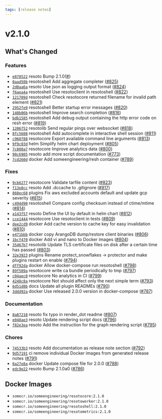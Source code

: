 ```yaml
---
tags: [release notes]
---
```


# v2.1.0

## What's Changed

### Features

- [`e878522`](https://github.com/someengineering/resoto/commit/e878522) <span class="badge badge--secondary">resoto</span> Bump 2.1.0([#](https://github.com/someengineering/resoto/pull/))
- [`0aad50b`](https://github.com/someengineering/resoto/commit/0aad50b) <span class="badge badge--secondary">resotoshell</span> Add aggregate completer ([#825](https://github.com/someengineering/resoto/pull/825))
- [`2d0aa6a`](https://github.com/someengineering/resoto/commit/2d0aa6a) <span class="badge badge--secondary">resoto</span> Use json as logging output format ([#824](https://github.com/someengineering/resoto/pull/824))
- [`f6aea4a`](https://github.com/someengineering/resoto/commit/f6aea4a) <span class="badge badge--secondary">resotoshell</span> Use resotoclient in resotoshell ([#822](https://github.com/someengineering/resoto/pull/822))
- [`121709d`](https://github.com/someengineering/resoto/commit/121709d) <span class="badge badge--secondary">resotoshell</span> Check resotocore returned filename for invalid path element ([#821](https://github.com/someengineering/resoto/pull/821))
- [`2952fe9`](https://github.com/someengineering/resoto/commit/2952fe9) <span class="badge badge--secondary">resotoshell</span> Better startup error messages ([#820](https://github.com/someengineering/resoto/pull/820))
- [`140b06b`](https://github.com/someengineering/resoto/commit/140b06b) <span class="badge badge--secondary">resotoshell</span> Improve search completion ([#816](https://github.com/someengineering/resoto/pull/816))
- [`bdb1585`](https://github.com/someengineering/resoto/commit/bdb1585) <span class="badge badge--secondary">resotoshell</span> Add debug output containing the http error code on resh error ([#819](https://github.com/someengineering/resoto/pull/819))
- [`1206f52`](https://github.com/someengineering/resoto/commit/1206f52) <span class="badge badge--secondary">resotolib</span> Send regular pings over websocket ([#818](https://github.com/someengineering/resoto/pull/818))
- [`8fc5688`](https://github.com/someengineering/resoto/commit/8fc5688) <span class="badge badge--secondary">resotoshell</span> Add autocomplete in interactive shell session ([#811](https://github.com/someengineering/resoto/pull/811))
- [`c968f88`](https://github.com/someengineering/resoto/commit/c968f88) <span class="badge badge--secondary">resotocore</span> Export available command line arguments ([#813](https://github.com/someengineering/resoto/pull/813))
- [`9f9c03d`](https://github.com/someengineering/resoto/commit/9f9c03d) <span class="badge badge--secondary">helm</span> Simplify helm chart deployment ([#805](https://github.com/someengineering/resoto/pull/805))
- [`7c808a7`](https://github.com/someengineering/resoto/commit/7c808a7) <span class="badge badge--secondary">resotocore</span> Improve analytics data ([#800](https://github.com/someengineering/resoto/pull/800))
- [`90c6905`](https://github.com/someengineering/resoto/commit/90c6905) <span class="badge badge--secondary">resoto</span> add more script documentation ([#773](https://github.com/someengineering/resoto/pull/773))
- [`7cd260d`](https://github.com/someengineering/resoto/commit/7cd260d) <span class="badge badge--secondary">docker</span> Add someengineering/resh container ([#789](https://github.com/someengineering/resoto/pull/789))

### Fixes

- [`9cb6277`](https://github.com/someengineering/resoto/commit/9cb6277) <span class="badge badge--secondary">resotocore</span> Validate tarfile content ([#823](https://github.com/someengineering/resoto/pull/823))
- [`f13e8cc`](https://github.com/someengineering/resoto/commit/f13e8cc) <span class="badge badge--secondary">resoto</span> Add .dccache to .gitignore ([#817](https://github.com/someengineering/resoto/pull/817))
- [`860ec68`](https://github.com/someengineering/resoto/commit/860ec68) <span class="badge badge--secondary">plugins</span> Fix aws excluded accounts default and update gcp severity ([#815](https://github.com/someengineering/resoto/pull/815))
- [`c494d90`](https://github.com/someengineering/resoto/commit/c494d90) <span class="badge badge--secondary">resotoshell</span> Compare config checksum instead of ctime/mtime ([#814](https://github.com/someengineering/resoto/pull/814))
- [`a143f57`](https://github.com/someengineering/resoto/commit/a143f57) <span class="badge badge--secondary">resoto</span> Define the UI by default in helm chart ([#812](https://github.com/someengineering/resoto/pull/812))
- [`cce1444`](https://github.com/someengineering/resoto/commit/cce1444) <span class="badge badge--secondary">resotocore</span> Use resotoclient in tests ([#809](https://github.com/someengineering/resoto/pull/809))
- [`dee2cd9`](https://github.com/someengineering/resoto/commit/dee2cd9) <span class="badge badge--secondary">docker</span> Add cache version to cache key for easy invalidation ([#810](https://github.com/someengineering/resoto/pull/810))
- [`e471bbb`](https://github.com/someengineering/resoto/commit/e471bbb) <span class="badge badge--secondary">docker</span> copy ArangoDB dump/restore client binaries ([#806](https://github.com/someengineering/resoto/pull/806))
- [`1bcf470`](https://github.com/someengineering/resoto/commit/1bcf470) <span class="badge badge--secondary">docker</span> Add vi and nano to Docker images ([#804](https://github.com/someengineering/resoto/pull/804))
- [`35467b7`](https://github.com/someengineering/resoto/commit/35467b7) <span class="badge badge--secondary">resotolib</span> Update TLS certificate files on disk after a certain time has passed ([#803](https://github.com/someengineering/resoto/pull/803))
- [`32e3923`](https://github.com/someengineering/resoto/commit/32e3923) <span class="badge badge--secondary">plugins</span> Rename protect_snowflakes -> protector and make plugins restart on enable ([#794](https://github.com/someengineering/resoto/pull/794))
- [`dff92da`](https://github.com/someengineering/resoto/commit/dff92da) <span class="badge badge--secondary">docker</span> Allow docker-compose run resotoshell ([#798](https://github.com/someengineering/resoto/pull/798))
- [`89f509a`](https://github.com/someengineering/resoto/commit/89f509a) <span class="badge badge--secondary">resotocore</span> write ca bundle periodically to tmp ([#797](https://github.com/someengineering/resoto/pull/797))
- [`c04aec0`](https://github.com/someengineering/resoto/commit/c04aec0) <span class="badge badge--secondary">resotocore</span> No analytics in CI ([#799](https://github.com/someengineering/resoto/pull/799))
- [`4248c8a`](https://github.com/someengineering/resoto/commit/4248c8a) <span class="badge badge--secondary">resotocore</span> Not should affect only the next simple term ([#793](https://github.com/someengineering/resoto/pull/793))
- [`6d51d8b`](https://github.com/someengineering/resoto/commit/6d51d8b) <span class="badge badge--secondary">docs</span> Update all plugin READMEs ([#790](https://github.com/someengineering/resoto/pull/790))
- [`3ddd92a`](https://github.com/someengineering/resoto/commit/3ddd92a) <span class="badge badge--secondary">docker</span> Use released 2.0.0 version in docker-compose ([#787](https://github.com/someengineering/resoto/pull/787))

### Documentation

- [`8a87218`](https://github.com/someengineering/resoto/commit/8a87218) <span class="badge badge--secondary">resoto</span> fix typo in render_dot readme ([#807](https://github.com/someengineering/resoto/pull/807))
- [`e048ae3`](https://github.com/someengineering/resoto/commit/e048ae3) <span class="badge badge--secondary">resoto</span> Update rendering script docs ([#796](https://github.com/someengineering/resoto/pull/796))
- [`f82e3ea`](https://github.com/someengineering/resoto/commit/f82e3ea) <span class="badge badge--secondary">resoto</span> Add the instruction for the graph rendering script ([#795](https://github.com/someengineering/resoto/pull/795))

### Chores

- [`74533b3`](https://github.com/someengineering/resoto/commit/74533b3) <span class="badge badge--secondary">resoto</span> Add documentation as release note section ([#792](https://github.com/someengineering/resoto/pull/792))
- [`9d57191`](https://github.com/someengineering/resoto/commit/9d57191) <span class="badge badge--secondary">ci</span> remove individual Docker images from generated release notes ([#791](https://github.com/someengineering/resoto/pull/791))
- [`0a27e8a`](https://github.com/someengineering/resoto/commit/0a27e8a) <span class="badge badge--secondary">docker</span> Update compose file for 2.0.0 ([#788](https://github.com/someengineering/resoto/pull/788))
- [`edc9e22`](https://github.com/someengineering/resoto/commit/edc9e22) <span class="badge badge--secondary">resoto</span> Bump 2.1.0a0 ([#786](https://github.com/someengineering/resoto/pull/786))

<!--truncate-->

## Docker Images

- `somecr.io/someengineering/resotocore:2.1.0`
- `somecr.io/someengineering/resotoworker:2.1.0`
- `somecr.io/someengineering/resotoshell:2.1.0`
- `somecr.io/someengineering/resotometrics:2.1.0`
